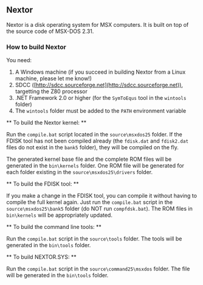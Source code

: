 ## Nextor ##

Nextor is a disk operating system for MSX computers. It is built on top of the source code of MSX-DOS 2.31.

### How to build Nextor ###

You need:

1. A Windows machine (if you succeed in building Nextor from a Linux machine, please let me know!)
2. SDCC ([http://sdcc.sourceforge.net](http://sdcc.sourceforge.net)), targetting the Z80 processor   
3. .NET Framework 2.0 or higher (for the `SymToEqus` tool in the `wintools` folder)
4. The `wintools` folder must be added to the `PATH` environment variable

** To build the Nextor kernel: **

Run the `compile.bat` script located in the `source\msxdos25` folder. If the FDISK tool has not been compiled already (the `fdisk.dat` and `fdisk2.dat` files do not exist in the `bank5` folder), they will be compiled on the fly.

The generated kernel base file and the complete ROM files will be generated in the `bin\kernels` folder. One ROM file will be generated for each folder existing in the `source\msxdos25\drivers` folder.

** To build the FDISK tool: **

If you make a change in the FDISK tool, you can compile it without having to compile the full kernel again. Just run the `compile.bat` script in the `source\msxdos25\bank5` folder (do NOT run `compfdsk.bat`). The ROM files in `bin\kernels` will be appropriately updated.

** To build the command line tools: **

Run the `compile.bat` script in the `source\tools` folder. The tools will be generated in the `bin\tools` folder.

** To build NEXTOR.SYS: **

Run the `compile.bat` script in the `source\command25\msxdos` folder. The file will be generated in the `bin\tools` folder.
